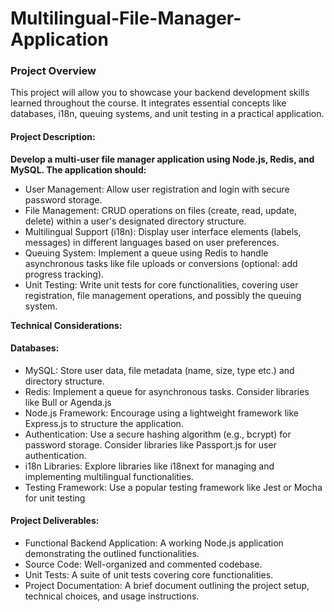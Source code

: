 # Multilingual-File-Manager-Application

### Project Overview

This project will allow you to showcase your backend development skills learned throughout the course. It integrates essential concepts like databases, i18n, queuing systems, and unit testing in a practical application.

#### Project Description:

**Develop a multi-user file manager application using Node.js, Redis, and MySQL. The application should:**

- User Management: Allow user registration and login with secure password storage.
- File Management: CRUD operations on files (create, read, update, delete) within a user's designated directory structure.
- Multilingual Support (i18n): Display user interface elements (labels, messages) in different languages based on user preferences.
- Queuing System: Implement a queue using Redis to handle asynchronous tasks like file uploads or conversions (optional: add progress tracking).
- Unit Testing: Write unit tests for core functionalities, covering user registration, file management operations, and possibly the queuing system.
  
**Technical Considerations:**

#### Databases:

- MySQL: Store user data, file metadata (name, size, type etc.) and directory structure.
- Redis: Implement a queue for asynchronous tasks. Consider libraries like Bull or Agenda.js
- Node.js Framework: Encourage using a lightweight framework like Express.js to structure the application.
- Authentication: Use a secure hashing algorithm (e.g., bcrypt) for password storage. Consider libraries like Passport.js for user authentication.
- i18n Libraries: Explore libraries like i18next for managing and implementing multilingual functionalities.
- Testing Framework: Use a popular testing framework like Jest or Mocha for unit testing
  
#### Project Deliverables:

- Functional Backend Application: A working Node.js application demonstrating the outlined functionalities.
- Source Code: Well-organized and commented codebase.
- Unit Tests: A suite of unit tests covering core functionalities.
- Project Documentation: A brief document outlining the project setup, technical choices, and usage instructions.
